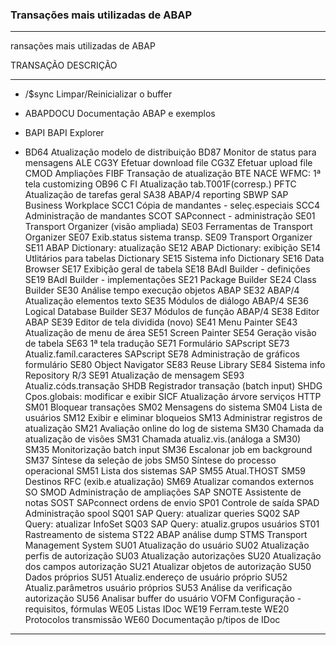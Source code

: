 
### Transações mais utilizadas de ABAP 

---

ransações mais utilizadas de ABAP

TRANSAÇÃO       DESCRIÇÃO

---

* /$sync          Limpar/Reinicializar o buffer

* ABAPDOCU        Documentação ABAP e exemplos

* BAPI            BAPI Explorer

* BD64            Atualização modelo de distribuição
BD87            Monitor de status para mensagens ALE
CG3Y            Efetuar download file
CG3Z            Efetuar upload file
CMOD            Ampliações
FIBF            Transação de atualização BTE
NACE            WFMC: 1ª tela customizing
OB96            C FI Atualização tab.T001F(corresp.)
PFTC            Atualização de tarefas geral
SA38            ABAP/4 reporting
SBWP            SAP Business Workplace
SCC1            Cópia de mandantes - seleç.especiais
SCC4            Administração de mandantes
SCOT            SAPconnect - administração
SE01            Transport Organizer (visão ampliada)
SE03            Ferramentas de Transport Organizer
SE07            Exib.status sistema transp.
SE09            Transport Organizer
SE11            ABAP Dictionary: atualização
SE12            ABAP Dictionary: exibição
SE14            Utlitários para tabelas Dictionary
SE15            Sistema info Dictionary
SE16            Data Browser
SE17            Exibição geral de tabela
SE18            BAdI Builder - definições
SE19            BAdI Builder - implementações
SE21            Package Builder
SE24            Class Builder
SE30            Análise tempo execução objetos ABAP
SE32            ABAP/4 Atualização elementos texto
SE35            Módulos de diálogo ABAP/4
SE36            Logical Database Builder
SE37            Módulos de função ABAP/4
SE38            Editor ABAP
SE39            Editor de tela dividida (novo)
SE41            Menu Painter
SE43            Atualização de menu de área
SE51            Screen Painter
SE54            Geração visão de tabela
SE63            1ª tela tradução
SE71            Formulário SAPscript
SE73            Atualiz.famíl.caracteres SAPscript
SE78            Administração de gráficos formulário
SE80            Object Navigator
SE83            Reuse Library
SE84            Sistema info Repository R/3
SE91            Atualização de mensagem
SE93            Atualiz.códs.transação
SHDB            Registrador transação (batch input)
SHDG            Cpos.globais: modificar e exibir
SICF            Atualização árvore serviços HTTP
SM01            Bloquear transações
SM02            Mensagens do sistema
SM04            Lista de usuários
SM12            Exibir e eliminar bloqueios
SM13            Administrar registros de atualização
SM21            Avaliação online do log de sistema
SM30            Chamada da atualização de visões
SM31            Chamada atualiz.vis.(análoga a SM30)
SM35            Monitorização batch input
SM36            Escalonar job em background
SM37            Síntese da seleção de jobs
SM50            Síntese do processo operacional
SM51            Lista dos sistemas SAP
SM55            Atual.THOST
SM59            Destinos RFC (exib.e atualização)
SM69            Atualizar comandos externos SO
SMOD            Administração de ampliações SAP
SNOTE           Assistente de notas
SOST            SAPconnect ordens de envio
SP01            Controle de saída
SPAD            Administração spool
SQ01            SAP Query: atualizar queries
SQ02            SAP Query: atualizar InfoSet
SQ03            SAP Query: atualiz.grupos usuários
ST01            Rastreamento de sistema
ST22            ABAP análise dump
STMS            Transport Management System
SU01            Atualização do usuário
SU02            Atualização perfis de autorização
SU03            Atualização autorizações
SU20            Atualização dos campos autorização
SU21            Atualizar objetos de autorização
SU50            Dados próprios
SU51            Atualiz.endereço de usuário próprio
SU52            Atualiz.parâmetros usuário próprios
SU53            Análise da verificação autorização
SU56            Analisar buffer do usuário
VOFM            Configuração - requisitos, fórmulas
WE05            Listas IDoc
WE19            Ferram.teste
WE20            Protocolos transmissão
WE60            Documentação p/tipos de IDoc

---


